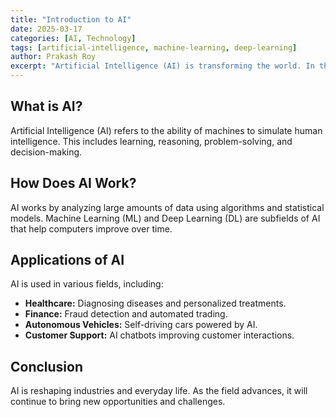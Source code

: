 ```yaml
---
title: "Introduction to AI"
date: 2025-03-17
categories: [AI, Technology]
tags: [artificial-intelligence, machine-learning, deep-learning]
author: Prakash Roy
excerpt: "Artificial Intelligence (AI) is transforming the world. In this post, we explore what AI is, how it works, and its real-world applications."
---
```


## What is AI?
Artificial Intelligence (AI) refers to the ability of machines to simulate human intelligence. This includes learning, reasoning, problem-solving, and decision-making.

## How Does AI Work?
AI works by analyzing large amounts of data using algorithms and statistical models. Machine Learning (ML) and Deep Learning (DL) are subfields of AI that help computers improve over time.

## Applications of AI
AI is used in various fields, including:
- **Healthcare:** Diagnosing diseases and personalized treatments.
- **Finance:** Fraud detection and automated trading.
- **Autonomous Vehicles:** Self-driving cars powered by AI.
- **Customer Support:** AI chatbots improving customer interactions.

## Conclusion
AI is reshaping industries and everyday life. As the field advances, it will continue to bring new opportunities and challenges.
